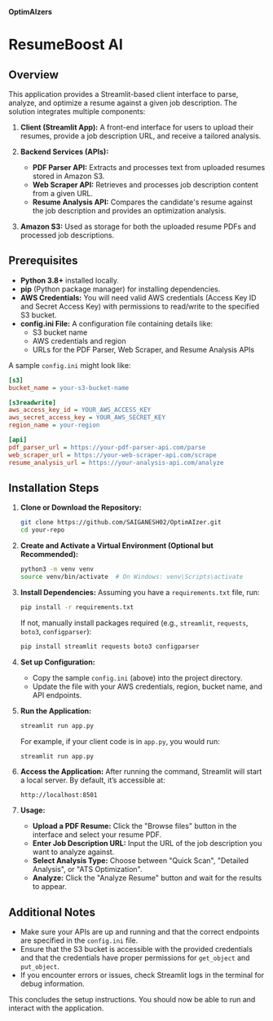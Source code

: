 **OptimAIzers**

# ResumeBoost AI

## Overview
This application provides a Streamlit-based client interface to parse, analyze, and optimize a resume against a given job description. The solution integrates multiple components:

1. **Client (Streamlit App):** A front-end interface for users to upload their resumes, provide a job description URL, and receive a tailored analysis.
2. **Backend Services (APIs):** 
   - **PDF Parser API:** Extracts and processes text from uploaded resumes stored in Amazon S3.
   - **Web Scraper API:** Retrieves and processes job description content from a given URL.
   - **Resume Analysis API:** Compares the candidate's resume against the job description and provides an optimization analysis.

3. **Amazon S3:** Used as storage for both the uploaded resume PDFs and processed job descriptions.

## Prerequisites
- **Python 3.8+** installed locally.
- **pip** (Python package manager) for installing dependencies.
- **AWS Credentials:** You will need valid AWS credentials (Access Key ID and Secret Access Key) with permissions to read/write to the specified S3 bucket.
- **config.ini File:** A configuration file containing details like:
  - S3 bucket name
  - AWS credentials and region
  - URLs for the PDF Parser, Web Scraper, and Resume Analysis APIs

A sample `config.ini` might look like:
```ini
[s3]
bucket_name = your-s3-bucket-name

[s3readwrite]
aws_access_key_id = YOUR_AWS_ACCESS_KEY
aws_secret_access_key = YOUR_AWS_SECRET_KEY
region_name = your-region

[api]
pdf_parser_url = https://your-pdf-parser-api.com/parse
web_scraper_url = https://your-web-scraper-api.com/scrape
resume_analysis_url = https://your-analysis-api.com/analyze
```

## Installation Steps

1. **Clone or Download the Repository:**
   ```bash
   git clone https://github.com/SAIGANESH02/OptimAIzer.git
   cd your-repo
   ```

2. **Create and Activate a Virtual Environment (Optional but Recommended):**
   ```bash
   python3 -m venv venv
   source venv/bin/activate  # On Windows: venv\Scripts\activate
   ```

3. **Install Dependencies:**
   Assuming you have a `requirements.txt` file, run:
   ```bash
   pip install -r requirements.txt
   ```
   If not, manually install packages required (e.g., `streamlit`, `requests`, `boto3`, `configparser`):
   ```bash
   pip install streamlit requests boto3 configparser
   ```

4. **Set up Configuration:**
   - Copy the sample `config.ini` (above) into the project directory.
   - Update the file with your AWS credentials, region, bucket name, and API endpoints.

5. **Run the Application:**
   ```bash
   streamlit run app.py
   ```
   For example, if your client code is in `app.py`, you would run:
   ```bash
   streamlit run app.py
   ```

6. **Access the Application:**
   After running the command, Streamlit will start a local server. By default, it’s accessible at:
   ```
   http://localhost:8501
   ```

7. **Usage:**
   - **Upload a PDF Resume:** Click the "Browse files" button in the interface and select your resume PDF.
   - **Enter Job Description URL:** Input the URL of the job description you want to analyze against.
   - **Select Analysis Type:** Choose between "Quick Scan", "Detailed Analysis", or "ATS Optimization".
   - **Analyze:** Click the "Analyze Resume" button and wait for the results to appear.

## Additional Notes
- Make sure your APIs are up and running and that the correct endpoints are specified in the `config.ini` file.
- Ensure that the S3 bucket is accessible with the provided credentials and that the credentials have proper permissions for `get_object` and `put_object`.
- If you encounter errors or issues, check Streamlit logs in the terminal for debug information.

This concludes the setup instructions. You should now be able to run and interact with the application.